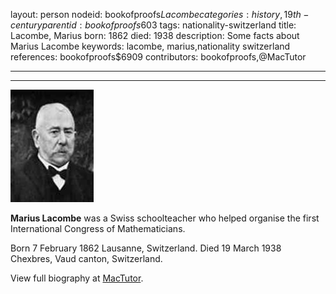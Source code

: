 layout: person
nodeid: bookofproofs$Lacombe
categories: history,19th-century
parentid: bookofproofs$603
tags: nationality-switzerland
title: Lacombe, Marius
born: 1862
died: 1938
description: Some facts about Marius Lacombe
keywords: lacombe, marius,nationality switzerland
references: bookofproofs$6909
contributors: bookofproofs,@MacTutor

---


---

![Lacombe.jpg](https://github.com/bookofproofs/bookofproofs.github.io/blob/main/_sources/_assets/images/portraits/Lacombe.jpg?raw=true)

**Marius Lacombe** was a Swiss schoolteacher who helped organise the first International Congress of Mathematicians.

Born 7 February 1862 Lausanne, Switzerland. Died 19 March 1938 Chexbres, Vaud canton, Switzerland.


View full biography at [MacTutor](https://mathshistory.st-andrews.ac.uk/Biographies/Lacombe/).